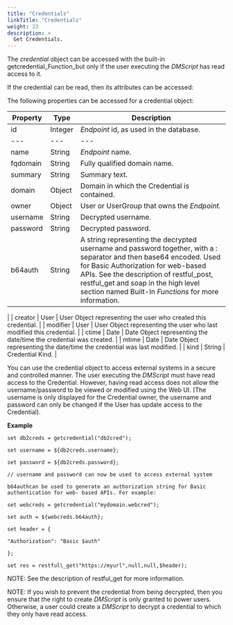 ```yaml
---
title: "Credentials"
linkTitle: "Credentials"
weight: 33
description: >
  Get Credentials. 
---
```



The _credential_ object can be accessed with the built-in getcredential_Function_but only if the user executing the _DMScript_ has read access to it.

If the credential can be read, then its attributes can be accessed:

The following properties can be accessed for a credential object:

| Property | Type | Description |
| --- | --- | --- |
| id | Integer | _Endpoint_ id, as used in the database. |
| --- | --- | --- |
| name | String | _Endpoint_ name. |
| fqdomain | String | Fully qualified domain name. |
| summary | String | Summary text. |
| domain | Object | Domain in which the Credential is contained. |
| owner | Object | User or UserGroup that owns the _Endpoint._ |
| username | String | Decrypted username. |
| password | String | Decrypted password. |
| b64auth | String | A string representing the decrypted username and password together, with a : separator and then base64 encoded. Used for Basic Authorization for web-based APIs. See the description of restful\_post, restful\_get and soap in the high level section named Built-In _Functions_ for more information.
 |
| creator | User | User Object representing the user who created this credential. |
| modifier | User | User Object representing the user who last modified this credential. |
| ctime | Date | Date Object representing the date/time the credential was created. |
| mtime | Date | Date Object representing the date/time the credential was last modified. |
| kind | String | Credential Kind. |

You can use the credential object to access external systems in a secure and controlled manner. The user executing the _DMScript_ must have read access to the Credential. However, having read access does not allow the username/password to be viewed or modified using the Web UI. (The username is only displayed for the Credential owner, the username and password can only be changed if the User has update access to the Credential).

**Example**
~~~
set db2creds = getcredential("db2cred");

set username = ${db2creds.username};

set password = ${db2creds.password};

// username and password can now be used to access external system

b64authcan be used to generate an authorization string for Basic authentication for web- based APIs. For example:

set webcreds = getcredential("mydomain.webcred");

set auth = ${webcreds.b64auth};

set header = {

"Authorization": "Basic $auth"

};

set res = restful\_get("https://myurl",null,null,$header);
~~~

NOTE: See the description of restful\_get for more information.

NOTE: If you wish to prevent the credential from being decrypted, then you ensure that the right to create _DMScript_ is only granted to power users. Otherwise, a user could create a _DMScript_ to decrypt a credential to which they only have read access.